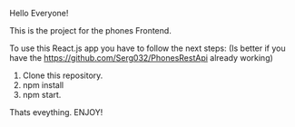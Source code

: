 Hello Everyone!

This is the project for the phones Frontend.

To use this React.js app you have to follow the next steps: (Is better if you have the https://github.com/Serg032/PhonesRestApi already working)

1. Clone this repository.
2. npm install
3. npm start.

Thats eveything. ENJOY!
